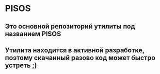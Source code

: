 # PISOS

## Это основной репозиторий утилиты под названием PISOS
## Утилита находится в активной разработке, поэтому скачанный разово код может быстро устреть ;)
